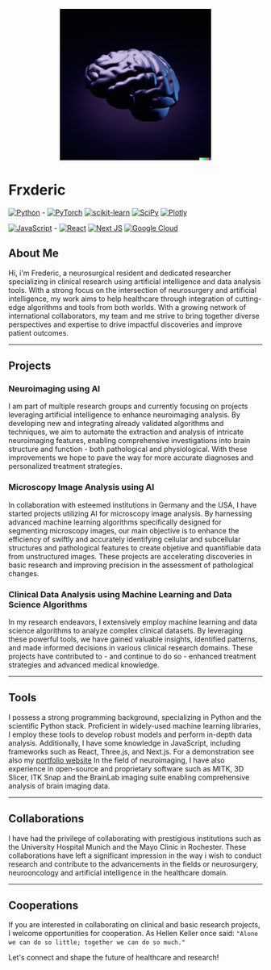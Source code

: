 <p align="center">
  <img src="BrainLogo.png" alt="Logo" style="width: 300px; height: auto;">
</p>

# Frxderic

[![Python](https://img.shields.io/badge/python-3670A0?style=for-the-badge&logo=python&logoColor=ffdd54)](https://www.python.org) - 
[![PyTorch](https://img.shields.io/badge/PyTorch-%23EE4C2C.svg?style=for-the-badge&logo=PyTorch&logoColor=white)](https://pytorch.org/)
[![scikit-learn](https://img.shields.io/badge/scikit--learn-%23F7931E.svg?style=for-the-badge&logo=scikit-learn&logoColor=white)](https://scikit-learn.org/stable/index.html)
[![SciPy](https://img.shields.io/badge/SciPy-%230C55A5.svg?style=for-the-badge&logo=scipy&logoColor=%white)](https://scipy.org/)
[![Plotly](https://img.shields.io/badge/Plotly-%233F4F75.svg?style=for-the-badge&logo=plotly&logoColor=white)](https://plotly.com/python/)

[![JavaScript](https://img.shields.io/badge/javascript-%23323330.svg?style=for-the-badge&logo=javascript&logoColor=%23F7DF1E)](https://developer.mozilla.org/en-US/docs/Web/javascript) - 
[![React](https://img.shields.io/badge/react-%2320232a.svg?style=for-the-badge&logo=react&logoColor=%2361DAFB)](https://react.dev/)
[![Next JS](https://img.shields.io/badge/Next-black?style=for-the-badge&logo=next.js&logoColor=white)](https://nextjs.org/)
[![Google Cloud](https://img.shields.io/badge/GoogleCloud-%234285F4.svg?style=for-the-badge&logo=google-cloud&logoColor=white)](https://cloud.google.com/)

## About Me
Hi, i'm Frederic, a neurosurgical resident and dedicated researcher specializing in clinical research using artificial intelligence and data analysis tools. With a strong focus on the intersection of neurosurgery and artificial intelligence, my work aims to help healthcare through integration of cutting-edge algorithms and tools from both worlds. With a growing network of international collaborators, my team and me strive to bring together diverse perspectives and expertise to drive impactful discoveries and improve patient outcomes.

---

## Projects
### Neuroimaging using AI
I am part of multiple research groups and currently focusing on projects leveraging artificial intelligence to enhance neuroimaging analysis. By developing new and integrating already validated algorithms and techniques, we aim to automate the extraction and analysis of intricate neuroimaging features, enabling comprehensive investigations into brain structure and function - both pathological and physiological. With these improvements we hope to pave the way for more accurate diagnoses and personalized treatment strategies.


### Microscopy Image Analysis using AI
In collaboration with esteemed institutions in Germany and the USA, I have started projects utilizing AI for microscopy image analysis. By harnessing advanced machine learning algorithms specifically designed for segmenting microscopy images, our main objective is to enhance the efficiency of swiftly and accurately identifying cellular and subcellular structures and pathological features to create objetive and quantifiable data from unstructured images. These projects are accelerating discoveries in basic research and improving precision in the assessment of pathological changes.


### Clinical Data Analysis using Machine Learning and Data Science Algorithms
In my research endeavors, I extensively employ machine learning and data science algorithms to analyze complex clinical datasets. By leveraging these powerful tools, we have gained valuable insights, identified patterns, and made informed decisions in various clinical research domains. These projects have contributed to - and continue to do so - enhanced treatment strategies and advanced medical knowledge.

---

## Tools
I possess a strong programming background, specializing in Python and the scientific Python stack. Proficient in widely-used machine learning libraries, I employ these tools to develop robust models and perform in-depth data analysis. Additionally, I have some knowledge in JavaScript, including frameworks such as React, Three.js, and Next.js. For a demonstration see also my [portfolio website](https://portfolio-49236.web.app/) In the field of neuroimaging, I have also experience in open-source and proprietary software such as MITK, 3D Slicer, ITK Snap and the BrainLab imaging suite enabling comprehensive analysis of brain imaging data.

---

## Collaborations
I have had the privilege of collaborating with prestigious institutions such as the University Hospital Munich and the Mayo Clinic in Rochester. These collaborations have left a significant impression in the way i wish to conduct research and contribute to the advancements in the fields or neurosurgery, neurooncology and artificial intelligence in the healthcare domain.

---

## Cooperations
If you are interested in collaborating on clinical and basic research projects, I welcome opportunities for cooperation. As Hellen Keller once said:
`"Alone we can do so little; together we can do so much."`

Let's connect and shape the future of healthcare and research!
